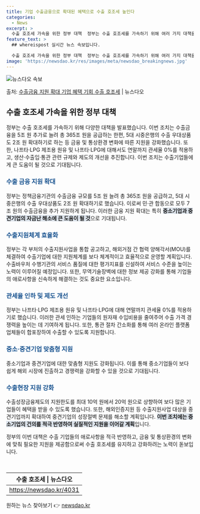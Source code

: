 ```yaml
---
title: 기업 수출금융으로 확대된 혜택으로 수출 호조세 높인다
categories:
  - News
excerpt: >
  수출 호조세 가속을 위한 정부 대책  정부는 수출 호조세를 가속하기 위해 여러 가지 대책을 발표했습니다. 이…
feature_text: >
  ## whereispost 실시간 뉴스 속보입니다.

  수출 호조세 가속을 위한 정부 대책  정부는 수출 호조세를 가속하기 위해 여러 가지 대책을 발표했습니다. 이…
image: 'https://newsdao.kr/res/images/meta/newsdao_breakingnews.jpg'
---
```


![뉴스다오 속보](https://newsdao.kr/res/images/meta/newsdao_breakingnews.jpg)

<p>출처: <a href="https://newsdao.kr/4031" rel="dofollow">수출금융 지원 확대 기업 혜택 기회 수출 호조세</a> | 뉴스다오</p>

<h2 data-ke-size="size26">수출 호조세 가속을 위한 정부 대책</h2>
정부는 수출 호조세를 가속하기 위해 다양한 대책을 발표했습니다. 이번 조치는 수출금융을 5조 원 추가로 늘려 총 365조 원을 공급하는 한편, 5대 시중은행의 수출 우대상품도 2조 원 확대하기로 하는 등 금융 및 통상환경 변화에 따른 지원을 강화했습니다. 또한, 나프타·LPG 제조용 원유 및 나프타·LPG에 대해서도 연말까지 관세율 0%를 적용하고, 생산·수출입·통관 관련 규제와 제도의 개선을 추진합니다. 이번 조치는 수출기업들에게 큰 도움이 될 것으로 기대됩니다.

<h3><b><span style="color: #1a5490;">수출 금융 지원 확대</span></b></h3>
정부는 정책금융기관의 수출금융 규모를 5조 원 늘려 총 365조 원을 공급하고, 5대 시중은행의 수출 우대상품도 2조 원 확대하기로 했습니다. 이로써 민·관 합동으로 모두 7조 원의 수출금융을 추가 지원하게 됩니다. 이러한 금융 지원 확대는 특히 <b><span style="background-color: #21538527;">중소기업과 중견기업의 자금난 해소에 큰 도움이 될 것</span></b>으로 기대됩니다.

<h3><b><span style="color: #1a5490;">수출지원체계 효율화</span></b></h3>
정부는 각 부처의 수출지원사업을 통합 공고하고, 해외거점 간 협력 양해각서(MOU)를 체결하여 수출기업에 대한 지원체계를 보다 체계적이고 효율적으로 운영할 계획입니다. 수출바우처 수행기관의 서비스 품질에 대한 평가지표를 신설하여 서비스 수준을 높이는 노력이 이루어질 예정입니다. 또한, 무역기술장벽에 대한 정보 제공 강화를 통해 기업들의 애로사항을 신속하게 해결하는 것도 중요한 요소입니다.

<h3><b><span style="color: #1a5490;">관세율 인하 및 제도 개선</span></b></h3>
정부는 나프타·LPG 제조용 원유 및 나프타·LPG에 대해 연말까지 관세율 0%를 적용하기로 했습니다. 이러한 관세 인하는 기업들의 원자재 수입비용을 줄여주어 수출 가격 경쟁력을 높이는 데 기여하게 됩니다. 또한, 통관 절차 간소화를 통해 여러 온라인 플랫폼 업체들이 합포장하여 수출할 수 있도록 지원합니다. 

<h3><b><span style="color: #1a5490;">중소·중견기업 맞춤형 지원</span></b></h3>
중소기업과 중견기업에 대한 맞춤형 지원도 강화됩니다. 이를 통해 중소기업들이 보다 쉽게 해외 시장에 진출하고 경쟁력을 강화할 수 있을 것으로 기대됩니다.

<h3><b><span style="color: #1a5490;">수출현장 지원 강화</span></b></h3>
수출성장금융제도의 지원한도를 최대 10억 원에서 20억 원으로 상향하여 보다 많은 기업들이 혜택을 받을 수 있도록 했습니다. 또한, 해외인증지원 등 수출지원사업 대상을 중견기업까지 확대하여 중견기업의 성장절벽 문제를 해소할 계획입니다. <b><span style="background-color: #21538527;">이번 조치에는 중소기업의 건의를 적극 반영하여 실질적인 지원을 이어갈 계획</span></b>입니다. 

정부의 이번 대책은 수출 기업들의 애로사항을 적극 반영하고, 금융 및 통상환경의 변화에 맞춰 필요한 지원을 제공함으로써 수출 호조세를 유지하고 강화하려는 노력이 돋보입니다.
<p data-ke-size="size16">&nbsp;</p>
<table>
<thead>
<tr>
<th colspan="2" style="text-align: center; height: 17px;"><b>수출 호조세 | 뉴스다오</b></th>
</tr></thead>
<tbody>
<tr>
<td style="text-align: center; height: 17px;"><a href="https://newsdao.kr/4031">https://newsdao.kr/4031</a></td>
</tr>
</tbody>
</table> 

원하는 뉴스 찾아보기 👉 <a href="https://newsdao.kr" rel="dofollow">newsdao.kr</a>


